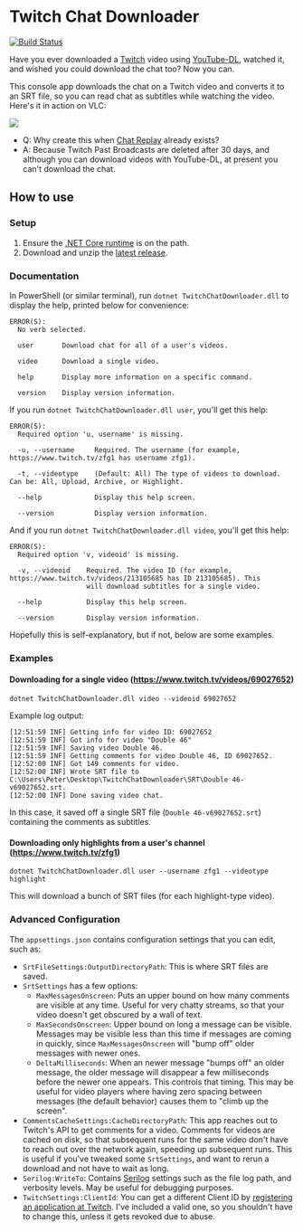 # Twitch Chat Downloader

[![Build Status](https://dev.azure.com/peterrichter128/Twitch-Chat-Downloader/_apis/build/status/DumpsterDoofus.Twitch-Chat-Downloader?branchName=master)](https://dev.azure.com/peterrichter128/Twitch-Chat-Downloader/_build/latest?definitionId=2&branchName=master)

Have you ever downloaded a [Twitch](https://twitch.tv) video using [YouTube-DL](https://github.com/rg3/youtube-dl), watched it, and wished you could download the chat too? Now you can.

This console app downloads the chat on a Twitch video and converts it to an SRT file, so you can read chat as subtitles while watching the video. Here's it in action on VLC:

![](http://i.imgur.com/5thpdc8.jpg)

- Q: Why create this when [Chat Replay](https://help.twitch.tv/customer/portal/articles/2337148-chat-replay-faq) already exists?
 - A: Because Twitch Past Broadcasts are deleted after 30 days, and although you can download videos with YouTube-DL, at present you can't download the chat.

## How to use

### Setup

1. Ensure the [.NET Core runtime](https://dotnet.microsoft.com/download) is on the path.
2. Download and unzip the [latest release](https://github.com/DumpsterDoofus/Twitch-Chat-Downloader/releases).

### Documentation

In PowerShell (or similar terminal), run `dotnet TwitchChatDownloader.dll` to display the help, printed below for convenience:

```
ERROR(S):
  No verb selected.

  user       Download chat for all of a user's videos.

  video      Download a single video.

  help       Display more information on a specific command.

  version    Display version information.
```

If you run `dotnet TwitchChatDownloader.dll user`, you'll get this help:

```
ERROR(S):
  Required option 'u, username' is missing.

  -u, --username     Required. The username (for example, https://www.twitch.tv/zfg1 has username zfg1).

  -t, --videotype    (Default: All) The type of videos to download. Can be: All, Upload, Archive, or Highlight.

  --help             Display this help screen.

  --version          Display version information.
```

And if you run `dotnet TwitchChatDownloader.dll video`, you'll get this help:

```
ERROR(S):
  Required option 'v, videoid' is missing.

  -v, --videoid    Required. The video ID (for example, https://www.twitch.tv/videos/213105685 has ID 213105685). This
                   will download subtitles for a single video.

  --help           Display this help screen.

  --version        Display version information.
```

Hopefully this is self-explanatory, but if not, below are some examples.

### Examples

#### Downloading for a single video (https://www.twitch.tv/videos/69027652)

```
dotnet TwitchChatDownloader.dll video --videoid 69027652
```

Example log output:

```
[12:51:59 INF] Getting info for video ID: 69027652
[12:51:59 INF] Got info for video "Double 46"
[12:51:59 INF] Saving video Double 46.
[12:51:59 INF] Getting comments for video Double 46, ID 69027652.
[12:52:00 INF] Got 149 comments for video.
[12:52:00 INF] Wrote SRT file to C:\Users\Peter\Desktop\TwitchChatDownloader\SRT\Double 46-v69027652.srt.
[12:52:00 INF] Done saving video chat.
```

In this case, it saved off a single SRT file (`Double 46-v69027652.srt`) containing the comments as subtitles.

#### Downloading only highlights from a user's channel (https://www.twitch.tv/zfg1)

```
dotnet TwitchChatDownloader.dll user --username zfg1 --videotype highlight
```

This will download a bunch of SRT files (for each highlight-type video).

### Advanced Configuration

The `appsettings.json` contains configuration settings that you can edit, such as:

- `SrtFileSettings:OutputDirectoryPath`: This is where SRT files are saved.
- `SrtSettings` has a few options:
    - `MaxMessagesOnscreen`: Puts an upper bound on how many comments are visible at any time. Useful for very chatty streams, so that your video doesn't get obscured by a wall of text.
    - `MaxSecondsOnscreen`: Upper bound on long a message can be visible. Messages may be visible less than this time if messages are coming in quickly, since `MaxMessagesOnscreen` will "bump off" older messages with newer ones.
    - `DeltaMilliseconds`: When an newer message "bumps off" an older message, the older message will disappear a few milliseconds before the newer one appears. This controls that timing. This may be useful for video players where having zero spacing between messages (the default behavior) causes them to "climb up the screen".
- `CommentsCacheSettings:CacheDirectoryPath`: This app reaches out to Twitch's API to get comments for a video. Comments for videos are cached on disk, so that subsequent runs for the same video don't have to reach out over the network again, speeding up subsequent runs. This is useful if you've tweaked some `SrtSettings`, and want to rerun a download and not have to wait as long.
- `Serilog:WriteTo`: Contains [Serilog](https://github.com/serilog/serilog-settings-configuration) settings such as the file log path, and verbosity levels. May be useful for debugging purposes.
- `TwitchSettings:ClientId`: You can get a different Client ID by [registering an application at Twitch](https://dev.twitch.tv/docs/authentication/#registration). I've included a valid one, so you shouldn't have to change this, unless it gets revoked due to abuse.
